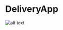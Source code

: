 # DeliveryApp
![alt text](https://github.com/MarcelaMs21/DeliveryApp/blob/master/App%20Delivery.png?raw=true)
